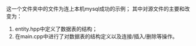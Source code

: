 这一个文件夹中的文件为连上本机mysql成功的示例；
其中对源文件的主要和改变为：
1. entity.hpp中定义了数据表的结构；
2. 在main.cpp中进行了对数据表的结构定义以及连接/插入/删除等操作。

